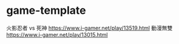 # game-template
  火影忍者 vs 死神 https://www.i-gamer.net/play/13519.html 
   動漫無雙        https://www.i-gamer.net/play/13015.html
